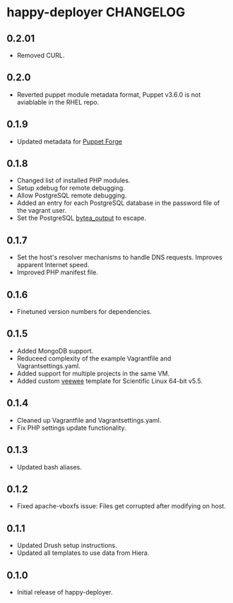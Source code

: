 happy-deployer CHANGELOG
=====================

0.2.01
-----
* Removed CURL.

0.2.0
-----
* Reverted puppet module metadata format, Puppet v3.6.0 is not aviablable in the RHEL repo.

0.1.9
-----
* Updated metadata for [Puppet Forge](https://forge.puppetlabs.com)

0.1.8
-----
* Changed list of installed PHP modules.
* Setup xdebug for remote debugging.
* Allow PostgreSQL remote debugging.
* Added an entry for each PostgreSQL database in the password file of the vagrant user.
* Set the PostgreSQL [bytea_output](http://www.postgresql.org/docs/9.2/static/runtime-config-client.html) to escape.

0.1.7
-----
* Set the host's resolver mechanisms to handle DNS requests. Improves apparent Internet speed.
* Improved PHP manifest file.

0.1.6
-----
* Finetuned version numbers for dependencies.

0.1.5
-----
* Added MongoDB support.
* Reduceed complexity of the example Vagrantfile and Vagrantsettings.yaml.
* Added support for multiple projects in the same VM.
* Added custom [veewee](https://github.com/jedi4ever/veewee) template for Scientific Linux 64-bit v5.5.

0.1.4
-----
* Cleaned up Vagrantfile and Vagrantsettings.yaml.
* Fix PHP settings update functionality.

0.1.3
-----
* Updated bash aliases.

0.1.2
-----
* Fixed apache-vboxfs issue: Files get corrupted after modifying on host.

0.1.1
-----
* Updated Drush setup instructions.
* Updated all templates to use data from Hiera.

0.1.0
-----
* Initial release of happy-deployer.
